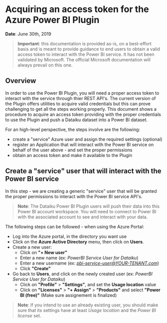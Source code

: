# Acquiring an access token for the Azure Power BI Plugin

**Date**: June 30th, 2019	

> **Important**: this documentation is provided as-is, on a best-effort basis and is meant to provide guidance
> to end users to obtain a valid access token to interact with the Power BI service. It has not been validated
> by Microsoft. The official Microsoft documentation will always prevail on this one. 

## Overview
In order to use the Power BI Plugin, you will need a proper access token to interact with the service through thier REST API's. 
The current version of the Plugin offers utilities to acquire valid credentials but this can prove challenging to get all the steps working properly. 
This document shows a procedure to acquire an access token providing with the proper credentials to use the Plugin and push a Dataiku dataset into a Power BI dataset.

For an high-level perspective, the steps involve are the following:	
* create a "service" Azure user and assign the required settings (optional)
* register an Application that will interact with the Power BI service on behalf of the user above - and set the proper permissions
* obtain an access token and make it available to the Plugin

## Create a "service" user that will interact with the Power BI service
In this step - we are creating a generic "service" user that will be granted the proper permissions to interact with the Power BI service API's.	
> **Note**:
> The Dataiku Power BI Plugin users will push their data 
> into this Power BI account workspace. You will need to connect 
> to Power BI with the associated account to see and interact with your 
> data.	

The following steps can be followed - when using the Azure Portal:	
* Log into the Azure portal, in the directory you want use 
* Click on the **Azure Active Directory** menu, then click on **Users**.
* Create a new user:
	* Click on **"+ New user"**
	* Enter a new name (ex: *PowerBI Service User for Dataiku*)
	* Enter a new username (ex: *pbi-service-user@YOUR-TENANT.com*)
	* Click **"Create"**
* Go back to **Users**, and click on the newly created user (ex: *PowerBI Service User for Dataiku*)
	* Click on **"Profile"** > **"Settings"**, and set the **Usage location** value
	* Click on **"Licenses"** > **"+ Assign"** > **"Products"** and select **"Power BI (free)"** (Make sure assignement is finalized)
	
>  **Note**:
> If you intend to use an already existing user, you should make sure that its settings have 
> at least *Usage location* and the *Power BI license* set.

